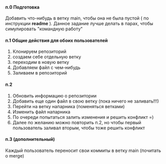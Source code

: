 #### п.0 Подготовка
Добавить что-нибудь в ветку main, чтобы она не была пустой ( по инструкции **readme** ). 
Данное задание лучше делать в парах, чтобы симулировать "командную работу"

#### п.1 Общие действия для обоих пользователей
1) Клонируем репозиторий
2) создаем себе отдельную ветку
3) переходим в новую ветку 
4) Добавляем файл с чем-нибудь
5) Заливаем в репозиторий

#### п.2
1) Обновить информацию о репозитории
2) Добавить еще один файл в свою ветку (пока ничего не заливать!!!)
3) Перейти на ветку напарника (поменяться ветками)
4) Изменить файл напарника
5) По очереди попытаться залить изменения и решить конфликт =)
6) Далее по желанию можно повторить п.2, но чтобы первый пользователь заливал вторым, чтобы тоже решить конфликт

#### п.3 (дополнительный)
Каждый пользователь переносит свои коммиты в ветку main (почитать о merge)


